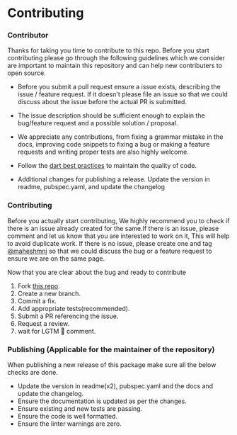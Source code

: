 # Contributing

### Contributor

Thanks for taking you time to contribute to this repo. Before you start contributing please go through the following guidelines which we consider are important to maintain this repository and can help new contributers to open source.

- Before you submit a pull request ensure a issue exists, describing the issue / feature request. If it doesn't please file an issue so that we could discuss about the issue before the actual PR is submitted.

- The issue description should be sufficient enough to explain the bug/feature request and a possible solution / proposal.

- We appreciate any contributions, from fixing a grammar mistake in the docs, improving code snippets to fixing a bug or making a feature requests and writing proper tests are also highly welcome.

- Follow the [dart best practices](https://dart.dev/guides/language/effective-dart) to maintain the quality of code.

- Additional changes for publishing a release. Update the version in readme, pubspec.yaml, and update the changelog


### Contributing

Before you actually start contributing, We highly recommend you to check if there is an issue already created for the same.If there is an issue, please comment and let us know that you are interested to work on it, This will help to avoid duplicate work. If there is no issue, please create one and tag [@maheshmnj](https://github.com/maheshmnj) so that we could discuss the bug or a feature request to ensure we are on the same page.

Now that you are clear about the bug and ready to contribute

1. Fork [this repo](https://github.com/maheshmnj/navbar_router/).
2. Create a new branch.
3. Commit a fix.
4. Add appropriate tests(recommended).
5. Submit a PR referencing the issue.
6. Request a review.
7. wait for LGTM 🚀 comment.

### Publishing (Applicable for the maintainer of the repository)

When publishing a new release of this package make sure all the below checks are done. 

- Update the version in readme(x2), pubspec.yaml and the docs and update the changelog.
- Ensure the documentation is updated as per the changes.
- Ensure existing and new tests are passing.
- Ensure the code is well formatted.
- Ensure the linter warnings are zero.
